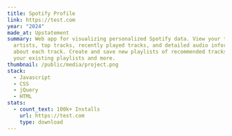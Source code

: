 ```yaml
---
title: Spotify Profile
link: https://test.com
year: "2024"
made_at: Upstatement
summary: Web app for visualizing personalized Spotify data. View your top
  artists, top tracks, recently played tracks, and detailed audio information
  about each track. Create and save new playlists of recommended tracks based on
  your existing playlists and more.
thumbnail: /public/media/project.png
stack:
  - Javascript
  - CSS
  - jQuery
  - HTML
stats:
  - count_text: 100k+ Installs
    url: https://test.com
    type: download
---
```

